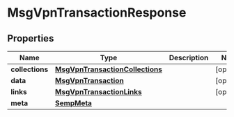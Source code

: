 
# MsgVpnTransactionResponse

## Properties
Name | Type | Description | Notes
------------ | ------------- | ------------- | -------------
**collections** | [**MsgVpnTransactionCollections**](MsgVpnTransactionCollections.md) |  |  [optional]
**data** | [**MsgVpnTransaction**](MsgVpnTransaction.md) |  |  [optional]
**links** | [**MsgVpnTransactionLinks**](MsgVpnTransactionLinks.md) |  |  [optional]
**meta** | [**SempMeta**](SempMeta.md) |  | 



